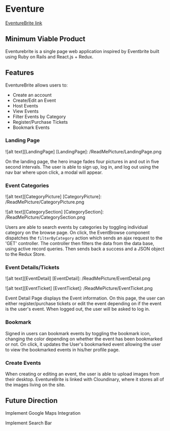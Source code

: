 # Eventure

[EventureBrite link][eventurebrite]

[eventurebrite]: eventurebrite.herokuapp.com


## Minimum Viable Product

Eventurebrite is a single page web application inspired by Eventbrite built using Ruby on Rails and React.js + Redux.


## Features

EventureBrite allows users to:
- Create an account
- Create/Edit an Event
- Host Events
- View Events
- Filter Events by Category
- Register/Purchase Tickets
- Bookmark Events

### Landing Page
![alt text][LandingPage]
[LandingPage]: /ReadMePicture/LandingPage.png

On the landing page, the hero image fades four pictures in and out in five second intervals. The user is able to sign up, log in, and log out using the nav bar where upon click, a modal will appear.   

### Event Categories
![alt text][CategoryPicture]
[CategoryPicture]: /ReadMePicture/CategoryPicture.png

![alt text][CategorySection]
[CategorySection]: /ReadMePicture/CategorySection.png

Users are able to search events by categories by toggling individual category on the browse page. On click, the EventBrowse component dispatches the `filterByCategory` action which sends an ajax request to the 'GET' controller. The controller then filters the data from the data base, using active record queries. Then sends back a success and a JSON object to the Redux Store.

### Event Details/Tickets
![alt text][EventDetail]
[EventDetail]: /ReadMePicture/EventDetail.png

![alt text][EventTicket]
[EventTicket]: /ReadMePicture/EventTicket.png

Event Detail Page displays the Event information. On this page, the user can either register/purchase tickets or edit the event depending on if the event is the user's event.
When logged out, the user will be asked to log in.

### Bookmark

Signed in users can bookmark events by toggling the bookmark icon, changing the color depending on whether the event has been bookmarked or not. On click, it updates the User's bookmarked event allowing the user to view the bookmarked events in his/her profile page.

### Create Events

When creating or editing an event, the user is able to upload images from their desktop. EventureBrite is linked with Cloundinary, where it stores all of the images living on the site.


## Future Direction  

Implement Google Maps Integration

Implement Search Bar
